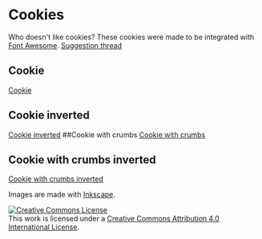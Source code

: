 # Cookies
Who doesn't like cookies? These cookies were made to be integrated with [Font Awesome](https://fortawesome.github.io/Font-Awesome/). [Suggestion thread](https://github.com/FortAwesome/Font-Awesome/issues/2845)


## Cookie
[Cookie](./png/cookie.png "Cookie")
## Cookie inverted
[Cookie inverted](./png/cookie_inverted.png "Cookie inverted")
##Cookie with crumbs
[Cookie with crumbs](./png/cookie_crumbs.png "Cookie with crumbs")
## Cookie with crumbs inverted
[Cookie with crumbs inverted](./png/cookie_crumbs_inverted.png "Cookie with crumbs inverted")

Images are made with [Inkscape](https://inkscape.org/).

<a rel="license" href="http://creativecommons.org/licenses/by/4.0/"><img alt="Creative Commons License" style="border-width:0" src="https://i.creativecommons.org/l/by/4.0/88x31.png" /></a><br />This work is licensed under a <a rel="license" href="http://creativecommons.org/licenses/by/4.0/">Creative Commons Attribution 4.0 International License</a>.